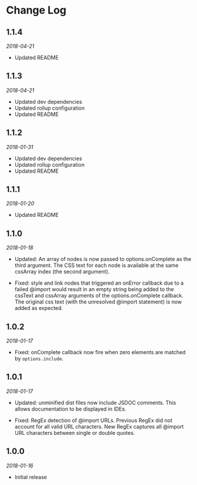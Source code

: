 # Change Log

## 1.1.4

*2018-04-21*

- Updated README

## 1.1.3

*2018-04-21*

- Updated dev dependencies
- Updated rollup configuration
- Updated README

## 1.1.2

*2018-01-31*

- Updated dev dependencies
- Updated rollup configuration
- Updated README

## 1.1.1

*2018-01-20*

- Updated README

## 1.1.0

*2018-01-18*

- Updated: An array of nodes is now passed to options.onComplete as the third
  argument. The CSS text for each node is available at the same cssArray index
  (the second argument).

- Fixed: style and link nodes that triggered an onError callback due to a failed
  @import would result in an empty string being added to the cssText and
  cssArray arguments of the options.onComplete callback. The original css text
  (with the unresolved @import statement) is now added as expected.

## 1.0.2

*2018-01-17*

- Fixed: onComplete callback now fire when zero elements are matched by
  `options.include`.

## 1.0.1

*2018-01-17*

- Updated: unminified dist files now include JSDOC comments. This allows
  documentation to be displayed in IDEs.

- Fixed: RegEx detection of @import URLs. Previous RegEx did not account for all
  valid URL characters. New RegEx captures all @import URL characters between
  single or double quotes.

## 1.0.0

*2018-01-16*

- Initial release
